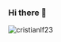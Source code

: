 ### Hi there 👋

<img src="https://komarev.com/ghpvc/?username=cristianlf23=Total%20de%20visualizações&color=0e75b6&style=flat" alt="cristianlf23"/>

